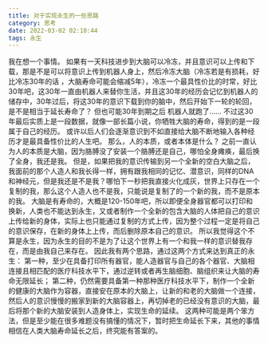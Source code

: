 ```yaml
---
title: 对于实现永生的一些思路
category: 思考
date: 2022-03-02 02:10:44
tags: 永生
---
```

我在想一个事情。
如果有一天科技进步到大脑可以冷冻，并且意识可以上传和下载，那是不是可以将意识上传到机器人身上，然后冷冻大脑（冷冻若是有损耗，好比冷冻30年的话 ，大脑寿命可能会缩减5年），冷冻一个最具性价比的时常，好比30年吧，这30年一直由机器人来替你生活，并且这30年的经历会记忆到机器人的储存中，30年过后，将这30年的意识下载到你的脑中，然后开始下一轮的轮回，是不是相当于延长寿命了？
但也可能30年到期之后 机器人就跑了......
不过这30年最后实质上是一段数据，就像一部长篇小说，你牺牲大脑的寿命，得到的是一段属于自己的经历。
或许以后人们会逐渐意识到不如直接给大脑不断地输入各种经历才是最具备性价比的人生吧。
那么，人的本质，或者本体是什么？
之前一直认为人的本质是大脑，因为胳膊没了安装一个胳膊还是自己，哪怕全身瘫痪，最后换了全身，我还是我。
但是，如果把我的意识传输到另一个全新的空白大脑之后，我面前的那个人造人和我长得一样，拥有跟我相同的记忆、潜意识，同样的DNA和神经元，但是我还是不是我？哪怕下一秒把我直接火化成灰，世界上只存在一个复制的我，那么这个人造人也不是我，只能说是复制了的一个新的我，而不是原本的我。
大脑是有寿命的，大概是120-150年吧，所以即便全身器官都可以打印和换新，人类也不能达到永生，又或者制作一个全新的包含大脑的人体把自己的意识上传给新的身体，实际上也只能通过复制的方式上传，因为整个过程一定是将自己的意识保存，在新的身体上上传，而后删除原本自己的意识。
所以我觉得这个不算是永生，因为永生的目的不是为了让这个世界上有一个和我一样的意识替我存在，而是由我自己来存在。
因此我有两个思路，通过这两个方式来达到真正的永生：
第一种，至少在具备打印所有器官，能人造器官与自己的各个器官、大脑相连接且相匹配的医疗科技水平下，通过逆转或者再生脑细胞、脑组织来让大脑的寿命无限延长；
第二种，仍然需要具备第一种那种医疗科技水平下，制作一个全新的健康的大脑作为容器，直接安在原本的大脑上，让新的和老的大脑做一个连接，然后人的意识慢慢的搬家到新的大脑容器上，再切掉老的已经没有意识的大脑，最后将那个新的大脑安装到人造身体上，实现生命的延续。
这两种可能是两个笨方法，但是至少能在很多难题没有搞懂的情况下，暂时把生命延长下来，其他的事情相信在人类大脑寿命延长之后，终究能有答案的。